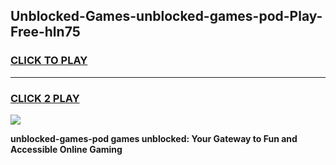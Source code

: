
## Unblocked-Games-unblocked-games-pod-Play-Free-hln75
<h3>
<a href="https://premium76.site?title=unblocked-games-pod&ref=23A">CLICK TO PLAY</a></h3>
<hr>

<h3>
<a href="https://premium76.site?title=unblocked-games-pod&ref=23A">CLICK 2 PLAY</a>
  
</h3>

<a href="https://premium76.site?title=unblocked-games-pod&ref=23A"><img src="https://clearcache.store/games.png"></a>


**unblocked-games-pod games unblocked: Your Gateway to Fun and Accessible Online Gaming**
